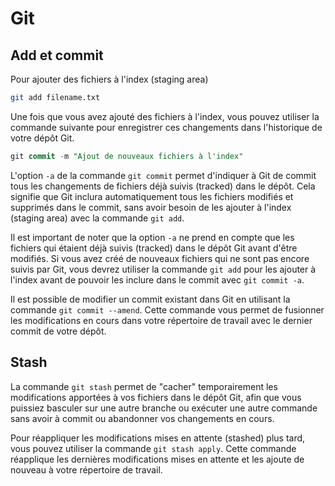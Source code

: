 # Git

## Add et commit

Pour ajouter des fichiers à l'index (staging area)

```bash
git add filename.txt
```

Une fois que vous avez ajouté des fichiers à l'index, vous pouvez utiliser la commande suivante pour enregistrer ces changements dans l'historique de votre dépôt Git.

```sql
git commit -m "Ajout de nouveaux fichiers à l'index"
```

L'option `-a` de la commande `git commit` permet d'indiquer à Git de commit tous les changements de fichiers déjà suivis (tracked) dans le dépôt. Cela signifie que Git inclura automatiquement tous les fichiers modifiés et supprimés dans le commit, sans avoir besoin de les ajouter à l'index (staging area) avec la commande `git add`.

Il est important de noter que la option `-a` ne prend en compte que les fichiers qui étaient déjà suivis (tracked) dans le dépôt Git avant d'être modifiés. Si vous avez créé de nouveaux fichiers qui ne sont pas encore suivis par Git, vous devrez utiliser la commande `git add` pour les ajouter à l'index avant de pouvoir les inclure dans le commit avec `git commit -a`.

Il est possible de modifier un commit existant dans Git en utilisant la commande `git commit --amend`. Cette commande vous permet de fusionner les modifications en cours dans votre répertoire de travail avec le dernier commit de votre dépôt.

## Stash

La commande `git stash` permet de "cacher" temporairement les modifications apportées à vos fichiers dans le dépôt Git, afin que vous puissiez basculer sur une autre branche ou exécuter une autre commande sans avoir à commit ou abandonner vos changements en cours.

Pour réappliquer les modifications mises en attente (stashed) plus tard, vous pouvez utiliser la commande `git stash apply`. Cette commande réapplique les dernières modifications mises en attente et les ajoute de nouveau à votre répertoire de travail.
